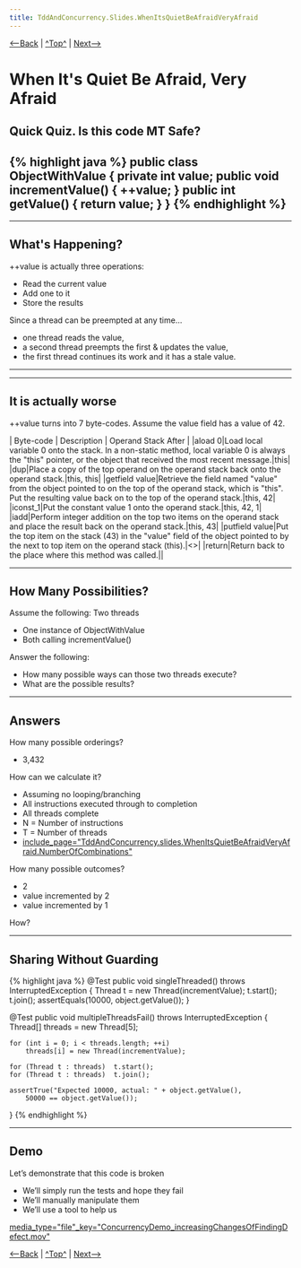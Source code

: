```yaml
---
title: TddAndConcurrency.Slides.WhenItsQuietBeAfraidVeryAfraid
---
```

[<--Back](TddAndConcurrency.Slides.DoOneThingWellWell) | [^Top^](TddAndConcurrency.Slides) | [Next-->](TddAndConcurrency.Slides.ICantWaitWellYouShouldntHaveTo)

# When It's Quiet Be Afraid, Very Afraid

## Quick Quiz. Is this code MT Safe?
{% highlight java %}
public class ObjectWithValue {
    private int value;
    public void incrementValue() { ++value; }
    public int getValue() { return value; }
}
{% endhighlight %}
----
----
## What's Happening?
++value is actually three operations:
* Read the current value 
* Add one to it
* Store the results

Since a thread can be preempted at any time…
* one thread reads the value, 
* a second thread preempts the first & updates the value, 
* the first thread continues its work and it has a stale value.
----
----
## It is actually worse
++value turns into 7 byte-codes. Assume the value field has a value of 42.

| Byte-code | Description | Operand Stack After |
|aload 0|Load local variable 0 onto the stack. In a non-static method, local variable 0 is always the "this" pointer, or the object that received the most recent message.|this|
|dup|Place a copy of the top operand on the operand stack back onto the operand stack.|this, this|
|getfield value|Retrieve the field named "value" from the object pointed to on the top of the operand stack, which is "this". Put the resulting value back on to the top of the operand stack.|this, 42|
|iconst_1|Put the constant value 1 onto the operand stack.|this, 42, 1|
|iadd|Perform integer addition on the top two items on the operand stack and place the result back on the operand stack.|this, 43|
|putfield value|Put the top item on the stack (43) in the "value" field of the object pointed to by the next to top item on the operand stack (this).|<<empty>>|
|return|Return back to the place where this method was called.||

----

## How Many Possibilities?
Assume the following:
Two threads
* One instance of ObjectWithValue
* Both calling incrementValue()

Answer the following:
* How many possible ways can those two threads execute?
* What are the possible results?

----

## Answers
How many possible orderings?
* 3,432

How can we calculate it?
* Assuming no looping/branching
* All instructions executed through to completion
* All threads complete
* N = Number of instructions
* T = Number of threads
* [include_page="TddAndConcurrency.slides.WhenItsQuietBeAfraidVeryAfraid.NumberOfCombinations"](include_page="TddAndConcurrency.slides.WhenItsQuietBeAfraidVeryAfraid.NumberOfCombinations")

How many possible outcomes?
* 2
* value incremented by 2
* value incremented by 1

How?

----

## Sharing Without Guarding
{% highlight java %}
@Test
public void singleThreaded() throws InterruptedException {
    Thread t = new Thread(incrementValue);
    t.start();
    t.join();
    assertEquals(10000, object.getValue());
}

@Test
public void multipleThreadsFail() throws InterruptedException {
    Thread[] threads = new Thread[5];

    for (int i = 0; i < threads.length; ++i)
        threads[i] = new Thread(incrementValue);

    for (Thread t : threads)  t.start();
    for (Thread t : threads)  t.join();
        
    assertTrue("Expected 10000, actual: " + object.getValue(),
        50000 == object.getValue());
}
{% endhighlight %}

----

## Demo
Let’s demonstrate that this code is broken
* We’ll simply run the tests and hope they fail
* We’ll manually manipulate them
* We’ll use a tool to help us

[media_type="file"_key="ConcurrencyDemo_increasingChangesOfFindingDefect.mov"](media_type="file"_key="ConcurrencyDemo_increasingChangesOfFindingDefect.mov")

[<--Back](TddAndConcurrency.Slides.DoOneThingWellWell) | [^Top^](TddAndConcurrency.Slides) | [Next-->](TddAndConcurrency.Slides.ICantWaitWellYouShouldntHaveTo)

